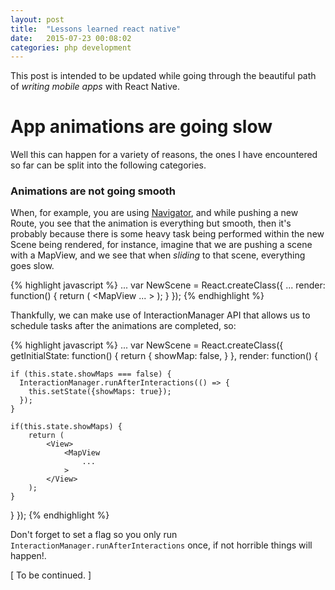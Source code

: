 ```yaml
---
layout: post
title:  "Lessons learned react native"
date:   2015-07-23 00:08:02
categories: php development
---
```


This post is intended to be updated while going through the beautiful path of *writing mobile apps* with React Native.


# App animations are going slow

Well this can happen for a variety of reasons, the ones I have encountered so far can be split into the following categories.

### Animations are not going smooth

When, for example, you are using [Navigator](https://facebook.github.io/react-native/docs/navigator.html), and while pushing a new Route, you see that the animation is everything but smooth, then it's probably because there is some heavy task being performed within the new Scene being rendered, for instance, imagine that we are pushing a scene with a MapView, and we see that when _sliding_ to that scene, everything goes slow.

{% highlight javascript %}
...
var NewScene = React.createClass({
   ...
   render: function() {
    return (
        <View>
            <MapView
                ...
            >
        </View>
    );
   }
});
{% endhighlight %}

Thankfully, we can make use of InteractionManager API that allows us to schedule tasks after the animations are completed, so:

{% highlight javascript %}
...
var NewScene = React.createClass({
   getInitialState: function() {
    return {
        showMap: false,
    }
   },
   render: function() {

    if (this.state.showMaps === false) {
      InteractionManager.runAfterInteractions(() => {
        this.setState({showMaps: true});
      });
    }

    if(this.state.showMaps) {
        return (
            <View>
                <MapView
                    ...
                >
            </View>
        );
    }
   }
});
{% endhighlight %}

Don't forget to set a flag so you only run `InteractionManager.runAfterInteractions` once, if not horrible things will happen!.


[ To be continued. ]
